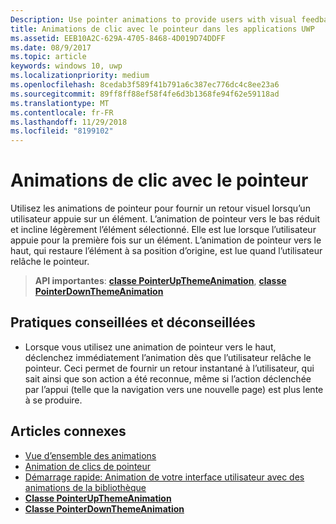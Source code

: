 ```yaml
---
Description: Use pointer animations to provide users with visual feedback when the user taps on an item.
title: Animations de clic avec le pointeur dans les applications UWP
ms.assetid: EEB10A2C-629A-4705-8468-4D019D74DDFF
ms.date: 08/9/2017
ms.topic: article
keywords: windows 10, uwp
ms.localizationpriority: medium
ms.openlocfilehash: 8cedab3f589f41b791a6c387ec776dc4c8ee23a6
ms.sourcegitcommit: 89ff8ff88ef58f4fe6d3b1368fe94f62e59118ad
ms.translationtype: MT
ms.contentlocale: fr-FR
ms.lasthandoff: 11/29/2018
ms.locfileid: "8199102"
---
```

# <a name="pointer-click-animations"></a>Animations de clic avec le pointeur



Utilisez les animations de pointeur pour fournir un retour visuel lorsqu’un utilisateur appuie sur un élément. L’animation de pointeur vers le bas réduit et incline légèrement l’élément sélectionné. Elle est lue lorsque l’utilisateur appuie pour la première fois sur un élément. L’animation de pointeur vers le haut, qui restaure l’élément à sa position d’origine, est lue quand l’utilisateur relâche le pointeur.


> **API importantes**: [**classe PointerUpThemeAnimation**](https://msdn.microsoft.com/library/windows/apps/hh969168), [**classe PointerDownThemeAnimation**](https://msdn.microsoft.com/library/windows/apps/hh969164)


## <a name="dos-and-donts"></a>Pratiques conseillées et déconseillées

-   Lorsque vous utilisez une animation de pointeur vers le haut, déclenchez immédiatement l’animation dès que l’utilisateur relâche le pointeur. Ceci permet de fournir un retour instantané à l’utilisateur, qui sait ainsi que son action a été reconnue, même si l’action déclenchée par l’appui (telle que la navigation vers une nouvelle page) est plus lente à se produire.

## <a name="related-articles"></a>Articles connexes

* [Vue d’ensemble des animations](https://msdn.microsoft.com/library/windows/apps/mt187350)
* [Animation de clics de pointeur](https://msdn.microsoft.com/library/windows/apps/xaml/jj649432)
* [Démarrage rapide: Animation de votre interface utilisateur avec des animations de la bibliothèque](https://msdn.microsoft.com/library/windows/apps/xaml/hh452703)
* [**Classe PointerUpThemeAnimation**](https://msdn.microsoft.com/library/windows/apps/hh969168)
* [**Classe PointerDownThemeAnimation**](https://msdn.microsoft.com/library/windows/apps/hh969164)

 

 




